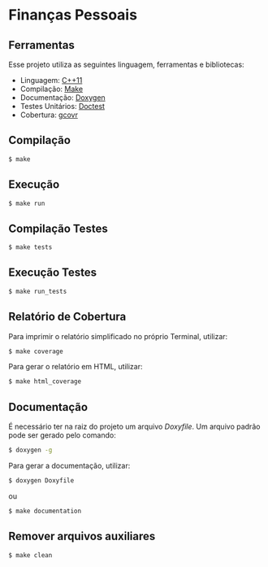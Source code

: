 # Finanças Pessoais


## **Ferramentas**

Esse projeto utiliza as seguintes linguagem, ferramentas e bibliotecas:

* Linguagem: [C++11](https://cplusplus.com/doc/)
* Compilação: [Make](https://www.gnu.org/software/make/)
* Documentação: [Doxygen](https://doxygen.nl/)
* Testes Unitários: [Doctest](https://github.com/doctest/doctest)
* Cobertura: [gcovr](https://gcovr.com/)

## **Compilação**

```bash
$ make
```

## **Execução**

```bash
$ make run
```

## **Compilação Testes**

```bash
$ make tests
```

## **Execução Testes**

```bash
$ make run_tests
```

## **Relatório de Cobertura**

Para imprimir o relatório simplificado no próprio Terminal, utilizar:
```bash
$ make coverage
```

Para gerar o relatório em HTML, utilizar:
```bash
$ make html_coverage
```

## **Documentação**

É necessário ter na raiz do projeto um arquivo _Doxyfile_. Um arquivo padrão pode ser gerado pelo comando:
```bash
$ doxygen -g
```

Para gerar a documentação, utilizar:

```bash
$ doxygen Doxyfile
```
ou
```bash
$ make documentation
```

## **Remover arquivos auxiliares**
```bash
$ make clean
```